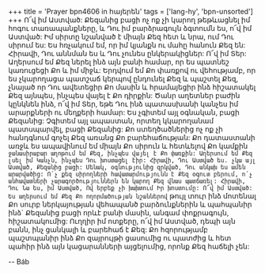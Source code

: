 +++
title = 'Prayer bpn4606 in հայերեն'
tags = ['lang-hy', 'bpn-unsorted']
+++
Ո՜վ իմ Աստված: Քեզանից բացի ոչ ոք չի կարող թեթևացնել իմ հոգու տառապանքները, և Դու իմ բարձրագույն ձգտումն ես, ո՜վ իմ Աստված: Իմ սիրտը նշանված է միայն Քեզ հետ և նրա, ում Դու սիրում ես: Ես հռչակում եմ, որ իմ կյանքն ու մահը հանուն Քեզ են: Հիրավի, Դու աննման ես և Դու չունես ընկերակիցներ:
	Ո՜վ իմ Տեր: Աղերսում եմ Քեզ ներել ինձ այն բանի համար, որ ես պատնեշ կառուցեցի Քո և իմ միջև: Երդվում եմ Քո փառքով ու վեհությամբ, որ ես չկարողացա պատշաճ կերպով ընդունել Քեզ և պաշտել Քեզ, չնայած որ Դու ավետեցիր Քո մասին և հրամայեցիր ինձ հիշատակել Քեզ այնպես, ինչպես վայել է Քո դիրքին: Ծանր աղետներ բաժին կընկնեն ինձ, ո՜վ իմ Տեր, եթե Դու ինձ պատասխանի կանչես իմ արարքների ու մեղքերի համար: Ես չգիտեմ այլ օգնական, բացի Քեզանից: Չգիտեմ այլ ապաստան, որտեղ կկարողանամ պատսպարվել, բացի Քեզանից: Քո ստեղծածներից ոչ ոք չի հանդգնում գոչել Քեզ առանց Քո բարեհաճության: Քո դատաստանի առջև ես ապավինում եմ միայն Քո սիրուն և հետևելով Քո կամքին` ջանասիրաբար աղոթում եմ Քեզ, ինչպես վայել է Քո փառքին: Աղերսում եմ Քեզ լսել իմ Կանչն, ինչպես Դու խոստացել էիր: Հիրավի, Դու Աստված ես. չկա այլ Աստված, Քեզանից բացի: Մենակ, օգնությունից զրկված, Դու անկախ ես ամեն արարվածից: Ո՛չ քեզ սիրողների հավատարմությունն է Քեզ օգուտ բերում, ո՛չ անհավատների չարագործություններն են կարող Քեզ վնաս պատճառել: Հիրավի, Դու Նա ես, իմ Աստված, Ով երբեք չի խախտում Իր խոստումը:
	Ո՜վ իմ Աստված: Ես աղերսում եմ Քեզ Քո ողորմածության նշաններով` թույլ տուր ինձ մոտենալ Քո սուրբ ներկայության վեհապանծ բարձունքներին և պահպանիր ինձ` Քեզանից բացի որևէ բանի մասին, անգամ փոքրագույն, հիշատակումից: Ուղղիր իմ ոտքերը, ո՜վ իմ Աստված, դեպի այն բանն, ինչ ցանկալի և բարեհաճ է Քեզ: Քո հզորությամբ պաշտպանիր ինձ Քո զայրույթի ցասումից ու պատժից և հետ պահիր ինձ այն կացարանների այցելումից, որոնք Քեզ հաճելի չեն:

-- Báb
